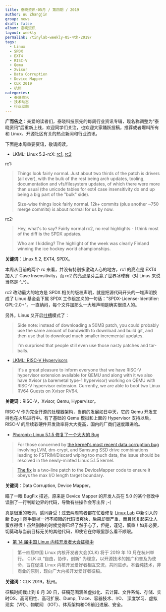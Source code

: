 ```yaml
---
title: 泰晓资讯·05月 / 第四期 / 2019
author: Wu Zhangjin
group: news
draft: false
album: 泰晓资讯
layout: weekly
permalink: /tinylab-weekly-05-4th-2019/
tags:
  - Linux
  - SPDX
  - EXT4
  - RISC-V
  - Qemu
  - Xvisor
  - Data Corruption
  - Device Mapper
  - CLK 2019
  - 杭州
categories:
  - 泰晓资讯
  - 技术动态
  - 行业动向
---
```


**广而告之**：亲爱的读者们，泰晓科技原先的每周行业资讯专辑，现名称调整为“泰晓资讯”后重新上线，欢迎同学们关注，也欢迎大家踊跃投稿，推荐或者爆料所有和 Linux、开源社区有关的热点新闻和行业资讯。

下面是本周重要资讯，敬请阅读。

- LKML: Linux 5.2-rcX: [rc1](https://lkml.org/lkml/2019/5/19/119), [rc2](https://lkml.org/lkml/2019/5/26/232)

rc1:

> Things look fairly normal. Just about two thirds of the patch is drivers (all over), with the bulk of the rest being arch updates, tooling, documentation and vfs/filesystem updates, of which there were more than usual (the unicode tables for ext4 case insensitivity do end up being a big part of the "bulk" side).
>
> Size-wise things look fairly normal. 12k+ commits (plus another ~750 merge commits) is about normal for us by now.

rc2:

> Hey, what's to say? Fairly normal rc2, no real highlights - I think most of the diff is the SPDX updates.
>
> Who am I kidding? The highlight of the week was clearly Finland winning the ice hockey world championships.

**关键词**：Linux 5.2, EXT4, SPDX。

本周从目前的两个 rc 来看，并没有特别多激动人心的地方，rc1 的亮点是 EXT4 加入了 Case Insensitivity，而 rc2 的亮点是芬兰赢了世界冰球赛（对 Linus 来说当然是 ^_^）。

rc2 改动最大的地方是 SPDX 相关的版权声明，就是把源代码开头的一堆声明换成了 Linux 基金会下属 SPDX 工作组定义的一句话："SPDX-License-Identifier: GPL-2.0+"。一直纳闷，每个文件加那么一大堆声明是确实很烦人的。

另外，Linus 又开启[吐槽](https://lkml.org/lkml/2017/9/24/633)模式了：

> Side note: instead of downloading a 50MB patch, you could probably use the same amount of bandwidth to download and build git, and then use that to download much smaller incremental updates.
>
> I'm surprised that people still even use those nasty patches and tar-balls.

- [LKML: RISC-V Hypervisors](https://lkml.org/lkml/2019/5/30/714)


> It's a great pleasure to inform everyone that we have RISC-V hypervisor extension available for QEMU and along with it we also have Xvisor (a baremetal type-1 hypervisor) working on QEMU with RISC-V hypervisor extension. Currently, we are able to boot two Linux RV64 Guests on Xvisor RV64.

**关键词**：RISC-V，Xvisor, Qemu, Hypervisor。

RISC-V 作为完全开源的处理器架构，当前的发展如日中天，它的 Qemu 开发支持也在火热进行中。有了基础的 Qemu 模拟和上面的 Hypervisor 支持以后，RISC-V 的后续软硬件开发效率将大大提高，国内的厂商们速度跟进哈。

- [Phoronix: Linux 5.1.5 修复了一个大大的 Bug](https://www.phoronix.com/scan.php?page=news_item&px=Linux-5.1.5-Released)

> For those concerned by [the kernel's most recent data corruption bug](https://www.phoronix.com/scan.php?page=news_item&px=Linux-5.1-FSTRIM-Bug) involving LVM, dm-crypt, and Samsung SSD drive combinations leading to FSTRIM/Discard wiping too much data, the issue should be resolved in the newly-minted Linux 5.1.5 kernel.

> [The fix](https://git.kernel.org/pub/scm/linux/kernel/git/stable/linux.git/commit/?h=linux-5.1.y&id=871e122d55e8d1cd7c0d5dec9bdba1fe45406196) is a two-line patch to the DeviceMapper code to ensure it obeys the max I/O length target boundary.

**关键词**：Data Corruption, Device Mapper。

瞄了一眼 BugFix 描述，原来是 Device Mapper 的开发人员在 5.0 的某个修改中误删了一行判断边界的代码，导致有些操作会写出界 ;-(

真是很重的教训，感同身受！过去两周笔者都在忙着修复 [Linux Lab](/linux-lab) 中新引入的新 Bug！随手删掉一行不顺眼的代码很爽快，后果却很严重，而且修复起来让人蛋疼得很！虽然删除的时候觉得已经了然于心了，但是，谨记，慎重！如非必要，切莫动与当前目标无关的其他代码，即使它在你眼里那么看不顺眼。

- [第 14 届中国 Linux 内核开发者大会征稿中](http://ckernel.org/)

> 第十四届中国 Linux 内核开发者大会(CLK) 将于 2019 年 10 月在杭州举行。 CLK 以 “自由，协作，创新” 为理念，以开源技术的推广和普及为使命，旨在促进 Linux 内核开发爱好者相互交流，共同进步。本着纯技术，非商业的原则，现向广大内核开发爱好者征稿。

**关键词**：CLK 2019，杭州。

征稿时间截止到 8 月 30 日，征稿范围涵盖虚拟化、云计算、文件系统、存储、实时OS、高可用性、高可扩展、Dump, Trace、容器技术、I/O、
深度学习、虚拟现实（VR）、物联网 （IOT）、体系架构和OS前沿进展、安全。
